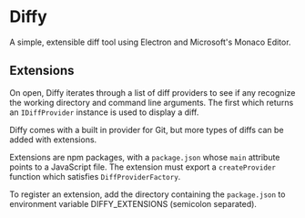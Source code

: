 # Diffy

A simple, extensible diff tool using Electron and Microsoft's Monaco Editor.

## Extensions

On open, Diffy iterates through a list of diff providers to see if any recognize the working directory and command line arguments.
The first which returns an `IDiffProvider` instance is used to display a diff.

Diffy comes with a built in provider for Git, but more types of diffs can be added with extensions.

Extensions are npm packages, with a `package.json` whose `main` attribute points to a JavaScript file.
The extension must export a `createProvider` function which satisfies `DiffProviderFactory`.

To register an extension, add the directory containing the `package.json` to environment variable DIFFY_EXTENSIONS (semicolon separated).
